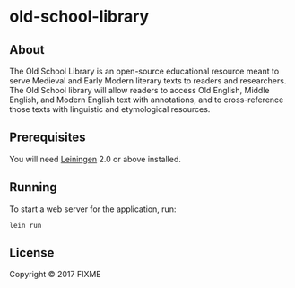 # old-school-library

## About

The Old School Library is an open-source educational resource meant to serve Medieval and Early Modern literary texts to readers and researchers.  The Old School library will allow readers to access Old English, Middle English, and Modern English text with annotations, and to cross-reference those texts with linguistic and etymological resources.

## Prerequisites

You will need [Leiningen][1] 2.0 or above installed.

[1]: https://github.com/technomancy/leiningen

## Running

To start a web server for the application, run:

    lein run

## License

Copyright © 2017 FIXME

